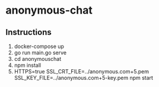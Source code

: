# anonymous-chat

## Instructions
1. docker-compose up
2. go run main.go serve
3. cd anonymouschat
4. npm install
5. HTTPS=true SSL_CRT_FILE=../anonymous.com+5.pem SSL_KEY_FILE=../anonymous.com+5-key.pem npm start

